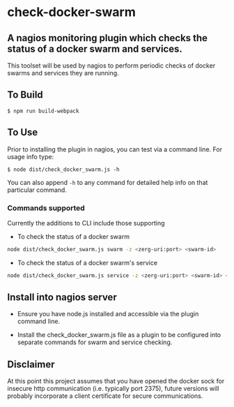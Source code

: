 # check-docker-swarm

## A nagios monitoring plugin which checks the status of a docker swarm and services.
This toolset will be used by nagios to perform periodic checks of docker swarms and services they are running.

## To Build

    $ npm run build-webpack

## To Use

Prior to installing the plugin in nagios, you can test via a command line. For usage info type:

    $ node dist/check_docker_swarm.js -h

You can also append `-h` to any command for detailed help info on that particular command.

### Commands supported
Currently the additions to CLI include those supporting
* To check the status of a docker swarm

```bash
node dist/check_docker_swarm.js swarm -z <zerg-uri:port> <swarm-id>
```

* To check the status of a docker swarm's service

```bash
node dist/check_docker_swarm.js service -z <zerg-uri:port> <swarm-id> <service-name>
```

## Install into nagios server

* Ensure you have node.js installed and accessible via the plugin command line.

* Install the check_docker_swarm.js file as a plugin to be configured into separate commands for swarm and service checking.

## Disclaimer
At this point this project assumes that you have opened the docker sock for insecure http communication (i.e. typically port 2375), future versions will probably incorporate a client certificate for secure communications.
